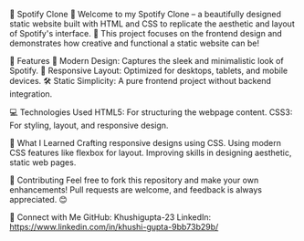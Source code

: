 🎵 Spotify Clone 🎵
Welcome to my Spotify Clone – a beautifully designed static website built with HTML and CSS to replicate the aesthetic and layout of Spotify's interface. 🌟 This project focuses on the frontend design and demonstrates how creative and functional a static website can be!

🚀 Features
🎨 Modern Design: Captures the sleek and minimalistic look of Spotify.
📱 Responsive Layout: Optimized for desktops, tablets, and mobile devices.
🛠️ Static Simplicity: A pure frontend project without backend integration.

💻 Technologies Used
HTML5: For structuring the webpage content.
CSS3: For styling, layout, and responsive design.

🌈 What I Learned
Crafting responsive designs using CSS.
Using modern CSS features like flexbox for layout.
Improving skills in designing aesthetic, static web pages.

🖤 Contributing
Feel free to fork this repository and make your own enhancements! Pull requests are welcome, and feedback is always appreciated. 😊

🔗 Connect with Me
GitHub: Khushigupta-23
LinkedIn: https://www.linkedin.com/in/khushi-gupta-9bb73b29b/
